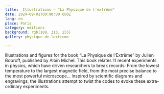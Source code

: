 ```yaml
---
title:  Illustrations – "La Physique de l'extrême"
date: 2024-09-01T00:00:00.000Z
lang: en
place: Paris
category: editions
background: rgb(188, 213, 255)
gallery: physique-de-lextreme

---
```

Illustrations and figures for the book “La Physique de l'Extrême” by Julien Bobroff, published by Albin Michel.
This book relates 11 recent experiments in physics, which have driven researchers to break records:
From the lowest temperature to the largest magnetic field, from the most precise balance to the most powerful microscope... Inspired by scientific diagrams and engravings, the illustrations attempt to twist the codes to evoke these extra-ordinary experiments. 
